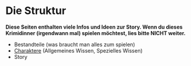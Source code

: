 # Die Struktur

**Diese Seiten enthalten viele Infos und Ideen zur Story. Wenn du dieses Krimidinner (irgendwann mal) spielen möchtest, lies bitte NICHT weiter.**

* Bestandteile (was braucht man alles zum spielen)
* [Charaktere](charaktere.md) (Allgemeines Wissen, Spezielles Wissen)
* Story
